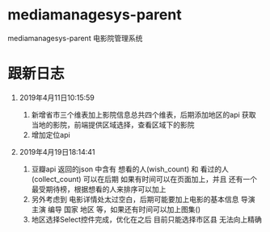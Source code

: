 # mediamanagesys-parent
mediamanagesys-parent 电影院管理系统

# 跟新日志

1. 2019年4月11日10:15:59
    1. 新增省市三个维表加上影院信息总共四个维表，后期添加地区的api 获取当地的影院，前端提供区域选择，查看区域下的影院
    2. 增加定位api

2. 2019年4月19日18:14:41
    1. 豆瓣api 返回的json 中含有 想看的人(wish_count) 和 看过的人(collect_count) 可以在后期 如果有时间可以在页面加上，并且 还有一个最受期待榜，根据想看的人来排序可以加上
    2. 另外考虑到 电影详情处太过空白，后期可能要加上电影的基本信息  导演 主演 编导 国家 地区 等，如果还有时间可以加上图集()
    3. 地区选择Select控件完成，优化在之后 目前只能选择市区县 无法向上精确
